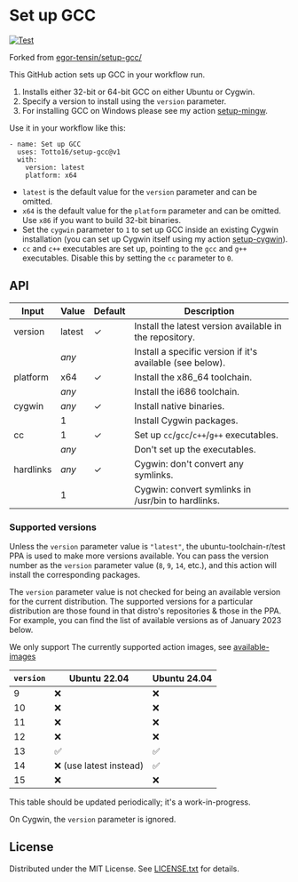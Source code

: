 # Set up GCC

[![Test](https://github.com/Totto16/setup-gcc/actions/workflows/test.yml/badge.svg)](https://github.com/Totto16/setup-gcc/actions/workflows/test.yml)

Forked from [egor-tensin/setup-gcc/](https://github.com/egor-tensin/setup-gcc/)

This GitHub action sets up GCC in your workflow run.

1. Installs either 32-bit or 64-bit GCC on either Ubuntu or Cygwin.
2. Specify a version to install using the `version` parameter.
3. For installing GCC on Windows please see my action [setup-mingw].

[setup-mingw]: https://github.com/egor-tensin/setup-mingw

Use it in your workflow like this:

    - name: Set up GCC
      uses: Totto16/setup-gcc@v1
      with:
        version: latest
        platform: x64

* `latest` is the default value for the `version` parameter and can be omitted.
* `x64` is the default value for the `platform` parameter and can be omitted.
Use `x86` if you want to build 32-bit binaries.
* Set the `cygwin` parameter to `1` to set up GCC inside an existing Cygwin
installation (you can set up Cygwin itself using my action [setup-cygwin]).
* `cc` and `c++` executables are set up, pointing to the `gcc` and `g++`
executables.
Disable this by setting the `cc` parameter to `0`.

[setup-cygwin]: https://github.com/egor-tensin/setup-cygwin

## API

| Input     | Value  | Default | Description                                               |
| --------- | ------ | ------- | --------------------------------------------------------- |
| version   | latest | ✓       | Install the latest version available in the repository.   |
|           | *any*  |         | Install a specific version if it's available (see below). |
| platform  | x64    | ✓       | Install the x86_64 toolchain.                             |
|           | *any*  |         | Install the i686 toolchain.                               |
| cygwin    | *any*  | ✓       | Install native binaries.                                  |
|           | 1      |         | Install Cygwin packages.                                  |
| cc        | 1      | ✓       | Set up `cc`/`gcc`/`c++`/`g++` executables.                |
|           | *any*  |         | Don't set up the executables.                             |
| hardlinks | *any*  | ✓       | Cygwin: don't convert any symlinks.                       |
|           | 1      |         | Cygwin: convert symlinks in /usr/bin to hardlinks.        |

### Supported versions

Unless the `version` parameter value is `"latest"`, the ubuntu-toolchain-r/test
PPA is used to make more versions available.
You can pass the version number as the `version` parameter value (`8`,
`9`, `14`, etc.), and this action will install the corresponding packages.

The `version` parameter value is not checked for being an available version for
the current distribution.
The supported versions for a particular distribution are those found in that
distro's repositories & those in the PPA.
For example, you can find the list of available versions as of January 2023
below.

We only support The currently supported action images, see [available-images](https://github.com/actions/runner-images?tab=readme-ov-file#available-images)


| `version` | Ubuntu 22.04           | Ubuntu 24.04 |
| --------- | ---------------------- | ------------ |
| 9         | ❌                      | ❌            |
| 10        | ❌                      | ❌            |
| 11        | ❌                      | ❌            |
| 12        | ❌                      | ❌            |
| 13        | ✅                      | ✅            |
| 14        | ❌ (use latest instead) | ✅            |
| 15        | ❌                      | ❌            |

This table should be updated periodically; it's a work-in-progress.

On Cygwin, the `version` parameter is ignored.

## License


Distributed under the MIT License.
See [LICENSE.txt] for details.

[LICENSE.txt]: LICENSE.txt

